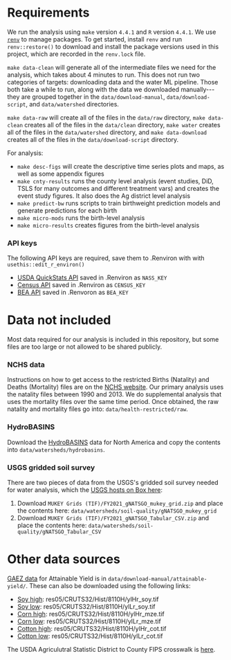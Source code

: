 
# Requirements 

We run the analysis using `make` version `4.4.1` and `R` version `4.4.1`. We use [`renv`](https://rstudio.github.io/renv/index.html) to manage packages. To get started, install `renv` and run `renv::restore()` to download and install the package versions used in this project, which are recorded in the `renv.lock` file. 

`make data-clean` will generate all of the intermediate files we need for the analysis, which takes about 4 minutes to run. This does not run two categories of targets: downloading data and the water ML pipeline. Those both take a while to run, along with the data we downloaded manually---they are grouped together in the `data/download-manual`, `data/download-script`, and `data/watershed` directories.

`make data-raw` will create all of the files in the `data/raw` directory, `make data-clean` creates all of the files in the `data/clean` directory, `make water` creates all of the files in the `data/watershed` directory, and `make data-download` creates all of the files in the `data/download-script` directory.

For analysis: 
- `make desc-figs` will create the descriptive time series plots and maps, as well as some appendix figures   
- `make cnty-results` runs the county level analysis (event studies, DiD, TSLS for many outcomes and different treatment vars) and creates the event study figures. It also does the Ag district level analysis
- `make predict-bw` runs scripts to train birthweight prediction models and generate predictions for each birth  
- `make micro-mods` runs the birth-level analysis  
- `make micro-results` creates figures from the birth-level analysis  

### API keys

The following API keys are required, save them to .Renviron with with `usethis::edit_r_environ()`   
- [USDA QuickStats API](https://quickstats.nass.usda.gov/api/) saved in .Renviron as `NASS_KEY`  
- [Census API](https://api.census.gov/data/key_signup.html) saved in .Renviron as `CENSUS_KEY`  
- [BEA API](https://apps.bea.gov/API/signup/) saved in .Renvoron as `BEA_KEY`  

# Data not included

Most data required for our analysis is included in this repository, but some files are too large or not allowed to be shared publicly. 

### NCHS data

Instructions on how to get access to the restricted Births (Natality) and Deaths (Mortality) files are on the [NCHS website](https://www.cdc.gov/nchs/nvss/nvss-restricted-data.htm). Our primary analysis uses the natality files between 1990 and 2013. We do supplemental analysis that uses the mortality files over the same time period. Once obtained, the raw natality and mortality files go into: `data/health-restricted/raw`.

### HydroBASINS  

Download the [HydroBASINS](https://www.hydrosheds.org/products/hydrobasins) data for North America and copy the contents into `data/watersheds/hydrobasins`.


### USGS gridded soil survey  

There are two pieces of data from the USGS's gridded soil survey needed for water analysis, which the [USGS hosts on Box here](https://nrcs.app.box.com/v/soils/folder/233393842838): 

1. Download `MUKEY Grids (TIF)/FY2021_gNATSGO_mukey_grid.zip` and place the contents here: `data/watersheds/soil-quality/gNATSGO_mukey_grid`
2. Download `MUKEY Grids (TIF)/FY2021_gNATSGO_Tabular_CSV.zip` and place the contents here: `data/watersheds/soil-quality/gNATSGO_Tabular_CSV`

# Other data sources

[GAEZ data](https://gaez-services.fao.org/server/rest/services/res05/ImageServer) for Attainable Yield is in `data/download-manual/attainable-yield/`. These can also be downloaded using the following links: 
  - [Soy high](https://s3.eu-west-1.amazonaws.com/data.gaezdev.aws.fao.org/res05/CRUTS32/Hist/8110H/ylHr_soy.tif): res05/CRUTS32/Hist/8110H/ylHr_soy.tif  
  - [Soy low](https://s3.eu-west-1.amazonaws.com/data.gaezdev.aws.fao.org/res05/CRUTS32/Hist/8110L/ylLr_soy.tif): res05/CRUTS32/Hist/8110H/ylLr_soy.tif
  - [Corn high](https://s3.eu-west-1.amazonaws.com/data.gaezdev.aws.fao.org/res05/CRUTS32/Hist/8110H/ylHr_mze.tif): res05/CRUTS32/Hist/8110H/ylHr_mze.tif  
  - [Corn low](https://s3.eu-west-1.amazonaws.com/data.gaezdev.aws.fao.org/res05/CRUTS32/Hist/8110L/ylLr_mze.tif): res05/CRUTS32/Hist/8110H/ylLr_mze.tif
  - [Cotton high](https://s3.eu-west-1.amazonaws.com/data.gaezdev.aws.fao.org/res05/CRUTS32/Hist/8110H/ylHr_cot.tif): res05/CRUTS32/Hist/8110H/ylHr_cot.tif  
  - [Cotton low](https://s3.eu-west-1.amazonaws.com/data.gaezdev.aws.fao.org/res05/CRUTS32/Hist/8110L/ylLr_cot.tif): res05/CRUTS32/Hist/8110H/ylLr_cot.tif 

The USDA Agriculutral Statistic District to County FIPS crosswalk is [here](https://www.nass.usda.gov/Data_and_Statistics/County_Data_Files/Frequently_Asked_Questions/county_list.txt).
